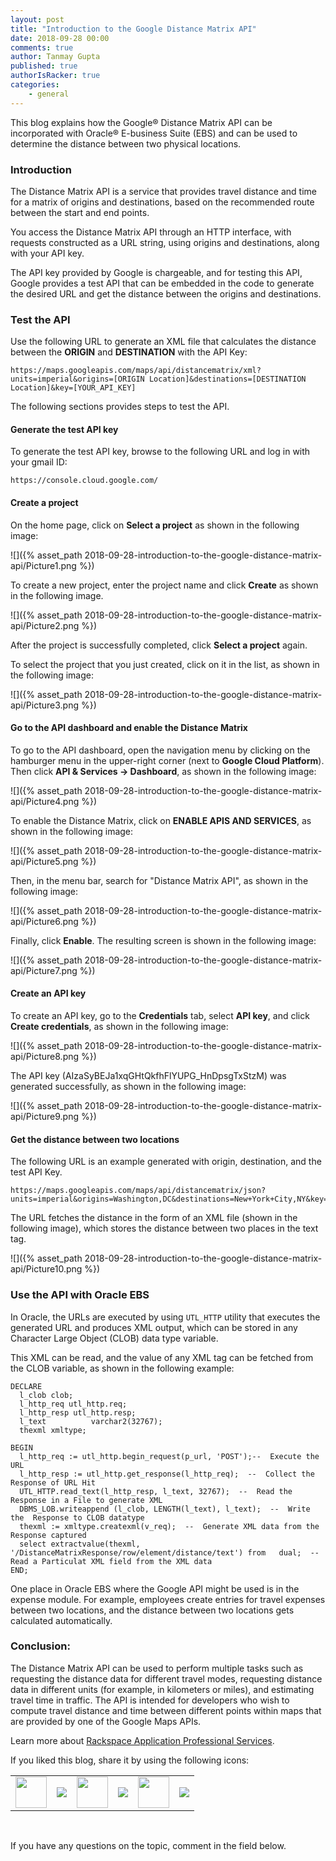 ```yaml
---
layout: post
title: "Introduction to the Google Distance Matrix API"
date: 2018-09-28 00:00
comments: true
author: Tanmay Gupta
published: true
authorIsRacker: true
categories:
    - general
---
```


This blog explains how the Google&reg; Distance Matrix API can be incorporated
with Oracle&reg; E-business Suite (EBS) and can be used to determine the distance
between two physical locations.

<!-- more -->

### Introduction

The Distance Matrix API is a service that provides travel distance and time for
a matrix of origins and destinations, based on the recommended route between
the start and end points.

You access the Distance Matrix API through an HTTP interface, with requests
constructed as a URL string, using origins and destinations, along with your
API key.

The API key provided by Google is chargeable, and for testing this API, Google
provides a test API that can be embedded in the code to generate the desired URL
and get the distance between the origins and destinations.

### Test the API

Use the following URL to generate an XML file that calculates the distance
between the **ORIGIN** and **DESTINATION** with the API Key:

    https://maps.googleapis.com/maps/api/distancematrix/xml?units=imperial&origins=[ORIGIN Location]&destinations=[DESTINATION Location]&key=[YOUR_API_KEY]

The following sections provides steps to test the API.

#### Generate the test API key

To generate the test API key, browse to the following URL and log in with your
gmail ID:

    https://console.cloud.google.com/

#### Create a project

On the home page, click on **Select a project** as shown in the following image:

![]({% asset_path 2018-09-28-introduction-to-the-google-distance-matrix-api/Picture1.png %})

To create a new project, enter the project name and click **Create** as shown
in the following image.

![]({% asset_path 2018-09-28-introduction-to-the-google-distance-matrix-api/Picture2.png %})

After the project is successfully completed, click **Select a project** again.

To select the project that you just created, click on it in the list, as shown
in the following image:

![]({% asset_path 2018-09-28-introduction-to-the-google-distance-matrix-api/Picture3.png %})

#### Go to the API dashboard and enable the Distance Matrix

To go to the API dashboard, open the navigation menu by clicking on the
hamburger menu in the upper-right corner (next to **Google Cloud Platform**).
Then click **API & Services -> Dashboard**, as shown in the following image:

![]({% asset_path 2018-09-28-introduction-to-the-google-distance-matrix-api/Picture4.png %})

To enable the Distance Matrix, click on **ENABLE APIS AND SERVICES**, as shown
in the following image:

![]({% asset_path 2018-09-28-introduction-to-the-google-distance-matrix-api/Picture5.png %})

Then, in the menu bar, search for "Distance Matrix API", as shown in the
following image:

![]({% asset_path 2018-09-28-introduction-to-the-google-distance-matrix-api/Picture6.png %})

Finally, click **Enable**.  The resulting screen is shown in the following image:

![]({% asset_path 2018-09-28-introduction-to-the-google-distance-matrix-api/Picture7.png %})

#### Create an API key

To create an API key, go to the **Credentials** tab, select **API key**, and
click **Create credentials**, as shown in the following image:

![]({% asset_path 2018-09-28-introduction-to-the-google-distance-matrix-api/Picture8.png %})

The API key (AIzaSyBEJa1xqGHtQkfhFlYUPG_HnDpsgTxStzM) was generated successfully,
as shown in the following image:

![]({% asset_path 2018-09-28-introduction-to-the-google-distance-matrix-api/Picture9.png %})

#### Get the distance between two locations

The following URL is an example generated with origin, destination, and the test
API Key.

    https://maps.googleapis.com/maps/api/distancematrix/json?units=imperial&origins=Washington,DC&destinations=New+York+City,NY&key=AIzaSyBEJa1xqGHtQkfhFlYUPG_HnDpsgTxStzM

The URL fetches the distance in the form of an XML file (shown in the following
image), which stores the distance between two places in the text tag.

![]({% asset_path 2018-09-28-introduction-to-the-google-distance-matrix-api/Picture10.png %})

### Use the API with Oracle EBS

In Oracle, the URLs are executed by using `UTL_HTTP` utility that executes the
generated URL and produces XML output, which can be stored in any Character
Large Object (CLOB) data type variable.

This XML can be read, and the value of any XML tag can be fetched from the
CLOB variable, as shown in the following example:

    DECLARE
      l_clob clob;
      l_http_req utl_http.req;
      l_http_resp utl_http.resp;
      l_text          varchar2(32767);
      thexml xmltype;

    BEGIN
      l_http_req := utl_http.begin_request(p_url, 'POST');--  Execute the URL
      l_http_resp := utl_http.get_response(l_http_req);  --  Collect the Response of URL Hit
      UTL_HTTP.read_text(l_http_resp, l_text, 32767);  --  Read the Response in a File to generate XML
      DBMS_LOB.writeappend (l_clob, LENGTH(l_text), l_text);  --  Write the  Response to CLOB datatype
      thexml := xmltype.createxml(v_req);  --  Generate XML data from the Response captured
      select extractvalue(thexml, '/DistanceMatrixResponse/row/element/distance/text') from   dual;  --  Read a Particulat XML field from the XML data
    END;

One place in Oracle EBS where the Google API might be used is in the expense module.
For example, employees create entries for travel expenses between two locations,
and the distance between two locations gets calculated automatically.

### Conclusion:

The Distance Matrix API can be used to perform multiple tasks such as requesting
the distance data for different travel modes, requesting distance data in
different units (for example, in kilometers or miles), and estimating travel
time in traffic. The API is intended for developers who wish to compute travel
distance and time between different points within maps that are provided by one
of the Google Maps APIs.

Learn more about [Rackspace Application Professional Services](www.rackspace.com/application-management/professional-services).

<table>
  <tr>If you liked this blog, share it by using the following icons:</tr>
  <tr>
   <td>
       <img src="{% asset_path line-tile.png %}" width=50 >
    </td>
    <td>
      <a href="https://twitter.com/home?status=https%3A//developer.rackspace.com/blog/introduction-to-pgp-encryption-and-decryption/">
        <img src="{% asset_path shareT.png %}">
      </a>
    </td>
    <td>
       <img src="{% asset_path line-tile.png %}" width=50 >
    </td>
    <td>
      <a href="https://www.facebook.com/sharer/sharer.php?u=https%3A//developer.rackspace.com/blog/introduction-to-pgp-encryption-and-decryption/">
        <img src="{% asset_path shareFB.png %}">
      </a>
    </td>
    <td>
       <img src="{% asset_path line-tile.png %}" width=50 >
    </td>
    <td>
      <a href="https://www.linkedin.com/shareArticle?mini=true&url=https%3A//developer.rackspace.com/blog/introduction-to-pgp-encryption-and-decryption&summary=&source=">
        <img src="{% asset_path shareL.png %}">
      </a>
    </td>
  </tr>
</table>

</br>

If you have any questions on the topic, comment in the field below.

